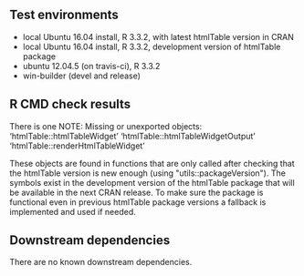 ## Test environments
* local Ubuntu 16.04 install, R 3.3.2, with latest htmlTable version in CRAN
* local Ubuntu 16.04 install, R 3.3.2, development version of htmlTable package
* ubuntu 12.04.5 (on travis-ci), R 3.3.2
* win-builder (devel and release)

## R CMD check results
There is one NOTE:
Missing or unexported objects:
  ‘htmlTable::htmlTableWidget’ ‘htmlTable::htmlTableWidgetOutput’
  ‘htmlTable::renderHtmlTableWidget’

These objects are found in functions that are only called after checking that 
the htmlTable version is new enough (using "utils::packageVersion"). The symbols
exist in the development version of the htmlTable package that will be available
in the next CRAN release. To make sure the package is functional even in
previous htmlTable package versions a fallback is implemented and used if needed.


## Downstream dependencies
There are no known downstream dependencies.
